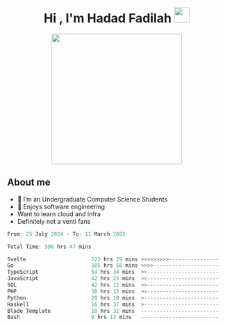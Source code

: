 <h1 align="center">Hi , I'm Hadad Fadilah <img src="https://media.giphy.com/media/hvRJCLFzcasrR4ia7z/giphy.gif" width="35"></h1>

<p align="center">
<img src="https://media.tenor.com/78dNivDemDAAAAAi/speech-bubble-venti.gif" width="300"/>    
</p>


##  About me
- 🔭 I’m an Undergraduate Computer Science Students
- 🌱 Enjoys software engineering
- Want to learn cloud and infra 
- Definitely not a venti fans

<!--START_SECTION:waka-->

```go
From: 25 July 2024 - To: 11 March 2025

Total Time: 596 hrs 47 mins

Svelte                     223 hrs 29 mins >>>>>>>>>----------------   37.21 %
Go                         105 hrs 56 mins >>>>---------------------   17.64 %
TypeScript                 54 hrs 34 mins  >>-----------------------   09.09 %
JavaScript                 42 hrs 25 mins  >>-----------------------   07.06 %
SQL                        42 hrs 12 mins  >>-----------------------   07.03 %
PHP                        38 hrs 13 mins  >>-----------------------   06.36 %
Python                     20 hrs 10 mins  >------------------------   03.36 %
Haskell                    16 hrs 37 mins  >------------------------   02.77 %
Blade Template             10 hrs 32 mins  -------------------------   01.76 %
Bash                       9 hrs 13 mins   -------------------------   01.54 %
```

<!--END_SECTION:waka-->




<!--
**Fadil-Tao/Fadil-Tao** is a ✨ _special_ ✨ repository because its `README.md` (this file) appears on your GitHub profile.


